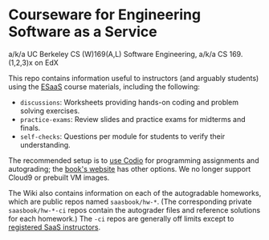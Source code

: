Courseware for Engineering Software as a Service
================================================

a/k/a UC Berkeley CS (W)169(A,L) Software Engineering, a/k/a CS 169.(1,2,3)x on
EdX

This repo contains information useful to instructors (and arguably
students) using the [ESaaS](http://www.saasbook.info) course materials, including the following:
* `discussions`: Worksheets providing hands-on coding and problem solving exercises.
* `practice-exams`: Review slides and practice exams for midterms and finals.
* `self-checks`: Questions per module for students to verify their understanding.

The recommended setup is to [use Codio](https://codio.saasbook.info) for programming assignments and autograding; the [book's website](http://www.saasbook.info/instructors) has other options.  We no longer support Cloud9 or prebuilt VM images.

The Wiki also contains information on each of the autogradable homeworks,
which are public repos named `saasbook/hw-*`.  (The corresponding
private `saasbook/hw-*-ci` repos contain the autograder files and
reference solutions for each homework.)  The `-ci` repos are generally
off limits except to [registered SaaS instructors](https://www.saasbook.info/instructors).
